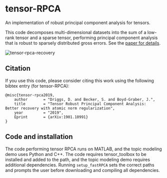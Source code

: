 # tensor-RPCA
An implementation of robust principal component analysis for tensors.


This code decomposes multi-dimensional datasets into the sum of a low-rank tensor and a sparse tensor, performing principal component analysis that is robust to sparsely distributed gross errors. See the [paper for details](https://arxiv.org/abs/1901.10991).

![tensor-rpca-recovery](https://user-images.githubusercontent.com/10841845/75897128-f5e32780-5e2f-11ea-9257-c5d3e5d6bcdf.png)


Citation
---------
If you use this code, please consider citing this work using the following bibtex entry (for tensor-RPCA):

```
@misc{tensor-rpca2019,
    author       = "Driggs, D. and Becker, S. and Boyd-Graber, J.",
    title        = "Tensor Robust Principal Component Analysis:  Better recovery with atomic norm regularization",
    year         = "2019",
    Eprint       = {arXiv:1901.10991}
}
```

Code and installation
----

The code performing tensor RPCA runs on MATLAB, and the topic modeling demo uses Python and C++. The code requires tensor_toolbox to be installed and added to the path, and the topic modeling demo requires additional dependencies. Running `setup_fastRPCA` sets the correct paths and prompts the user before downloading and compiling all dependencies.

